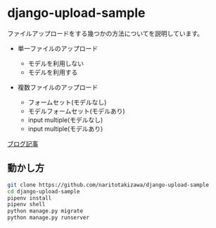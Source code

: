 # django-upload-sample
ファイルアップロードをする幾つかの方法についてを説明しています。

* 単一ファイルのアップロード

    * モデルを利用しない
    * モデルを利用する

* 複数ファイルのアップロード

    * フォームセット(モデルなし)
    * モデルフォームセット(モデルあり)
    * input multiple(モデルなし)
    * input multiple(モデルあり)
    
[ブログ記事](https://narito.ninja/blog/detail/92/)


## 動かし方
```bash
git clone https://github.com/naritotakizawa/django-upload-sample
cd django-upload-sample
pipenv install
pipenv shell
python manage.py migrate
python manage.py runserver
```